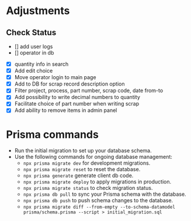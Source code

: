 # Adjustments

## Check Status

- [] add user logs
- [] operator in db
- [x] quantity info in search
- [x] Add edit choice
- [x] Move operator login to main page
- [x] Add to DB for scrap record description option
- [x] Filter project, process, part number, scrap code, date from-to
- [x] Add possibility to write decimal numbers to quantity
- [x] Facilitate choice of part number when writing scrap
- [x] Add ability to remove items in admin panel

# Prisma commands

- Run the initial migration to set up your database schema.
- Use the following commands for ongoing database management:
  - `npx prisma migrate dev` for development migrations.
  - `npx prisma migrate reset` to reset the database.
  - `npx prisma generate` generate client db code.
  - `npx prisma migrate deploy` to apply migrations in production.
  - `npx prisma migrate status` to check migration status.
  - `npx prisma db pull` to sync your Prisma schema with the database.
  - `npx prisma db push` to push schema changes to the database.
  - `npx prisma migrate diff --from-empty --to-schema-datamodel prisma/schema.prisma --script > initial_migration.sql`

